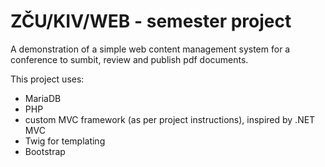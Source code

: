 # ZČU/KIV/WEB - semester project

A demonstration of a simple web content management system for a conference to sumbit, review and publish pdf documents.

This project uses:
 - MariaDB
 - PHP
 - custom MVC framework (as per project instructions), inspired by .NET MVC
 - Twig for templating
 - Bootstrap
